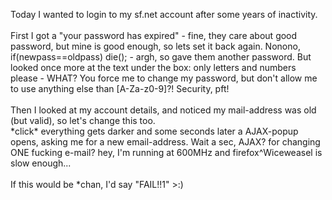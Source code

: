 <html><body><p>Today I wanted to login to my sf.net account after some years of inactivity.<br>
<br>
First I got a "your password has expired" - fine, they care about good password, but mine is good enough, so lets set it back again. Nonono, if(newpass==oldpass) die(); - argh, so gave them another password. But looked once more at the text under the box: only letters and numbers please - WHAT? You force me to change my password, but don't allow me to use anything else than [A-Za-z0-9]?! Security, pft!<br>
<br>
Then I looked at my account details, and noticed my mail-address was old (but valid), so let's change this too.<br>
*click* everything gets darker and some seconds later a AJAX-popup opens, asking me for a new email-address. Wait a sec, AJAX? for changing ONE fucking e-mail? hey, I'm running at 600MHz and firefox^Wiceweasel is slow enough...<br>
<br>
If this would be *chan, I'd say "FAIL!!1" &gt;:)</p></body></html>